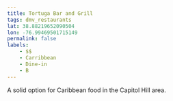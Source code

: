 ```yaml
---
title: Tortuga Bar and Grill
tags: dmv_restaurants
lat: 38.88219652090504
lon: -76.99469501715149
permalink: false
labels:
    - $$
    - Carribbean
    - Dine-in
    - B
---
```


A solid option for Caribbean food in the Capitol Hill area.